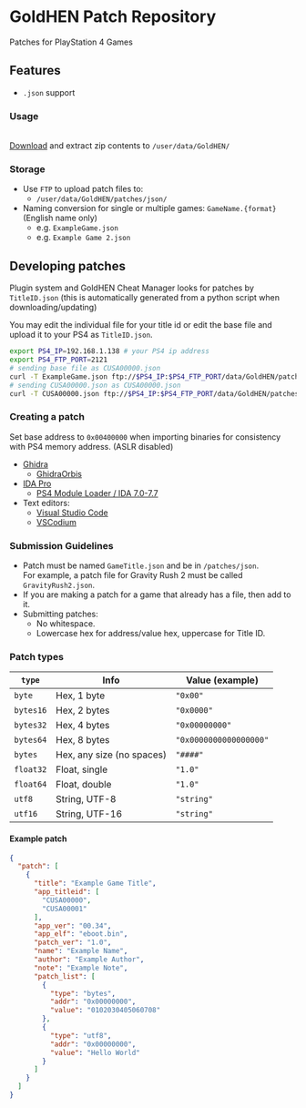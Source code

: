 # GoldHEN Patch Repository
Patches for PlayStation 4 Games

## Features
* `.json` support

### Usage
<br>[Download](https://goldhen.github.io/GoldHEN_Patch_Repository/patch1.zip) and extract zip contents to `/user/data/GoldHEN/`

### Storage
* Use `FTP` to upload patch files to:
  * `/user/data/GoldHEN/patches/json/`
* Naming conversion for single or multiple games: `GameName.{format}` (English name only)
  * e.g. `ExampleGame.json`
  * e.g. `Example Game 2.json`

## Developing patches

Plugin system and GoldHEN Cheat Manager looks for patches by `TitleID.json` (this is automatically generated from a python script when downloading/updating)

You may edit the individual file for your title id or edit the base file and upload it to your PS4 as `TitleID.json`.

```bash
export PS4_IP=192.168.1.138 # your PS4 ip address
export PS4_FTP_PORT=2121
# sending base file as CUSA00000.json
curl -T ExampleGame.json ftp://$PS4_IP:$PS4_FTP_PORT/data/GoldHEN/patches/json/CUSA00000.json
# sending CUSA00000.json as CUSA00000.json
curl -T CUSA00000.json ftp://$PS4_IP:$PS4_FTP_PORT/data/GoldHEN/patches/json/CUSA00000.json
```

### Creating a patch

Set base address to `0x00400000` when importing binaries for consistency with PS4 memory address. (ASLR disabled)
* [Ghidra](https://ghidra-sre.org/)
  * [GhidraOrbis](https://github.com/astrelsky/GhidraOrbis/releases/latest)
* [IDA Pro](https://hex-rays.com/ida-pro/)
  * [PS4 Module Loader / IDA 7.0-7.7](https://github.com/SocraticBliss/ps4_module_loader/releases/latest)
* Text editors:
  * [Visual Studio Code](https://code.visualstudio.com/)
  * [VSCodium](https://vscodium.com/)

### Submission Guidelines
* Patch must be named `GameTitle.json` and be in `/patches/json`.
<br>For example, a patch file for Gravity Rush 2 must be called `GravityRush2.json`.
* If you are making a patch for a game that already has a file, then add to it.
* Submitting patches:
  * No whitespace.
  * Lowercase hex for address/value hex, uppercase for Title ID.

### Patch types

| `type`    | Info                      | Value (example)        |
|-----------|---------------------------|------------------------|
| `byte`    | Hex, 1 byte               | `"0x00"`               |
| `bytes16` | Hex, 2 bytes              | `"0x0000"`             |
| `bytes32` | Hex, 4 bytes              | `"0x00000000"`         |
| `bytes64` | Hex, 8 bytes              | `"0x0000000000000000"` |
| `bytes`   | Hex, any size (no spaces) | `"####"`               |
| `float32` | Float, single             | `"1.0"`                |
| `float64` | Float, double             | `"1.0"`                |
| `utf8`    | String, UTF-8             | `"string"`             |
| `utf16`   | String, UTF-16            | `"string"`             |

#### Example patch

```json
{
  "patch": [
    {
      "title": "Example Game Title",
      "app_titleid": [
        "CUSA00000",
        "CUSA00001"
      ],
      "app_ver": "00.34",
      "app_elf": "eboot.bin",
      "patch_ver": "1.0",
      "name": "Example Name",
      "author": "Example Author",
      "note": "Example Note",
      "patch_list": [
        {
          "type": "bytes",
          "addr": "0x00000000",
          "value": "0102030405060708"
        },
        {
          "type": "utf8",
          "addr": "0x00000000",
          "value": "Hello World"
        }
      ]
    }
  ]
}
```
